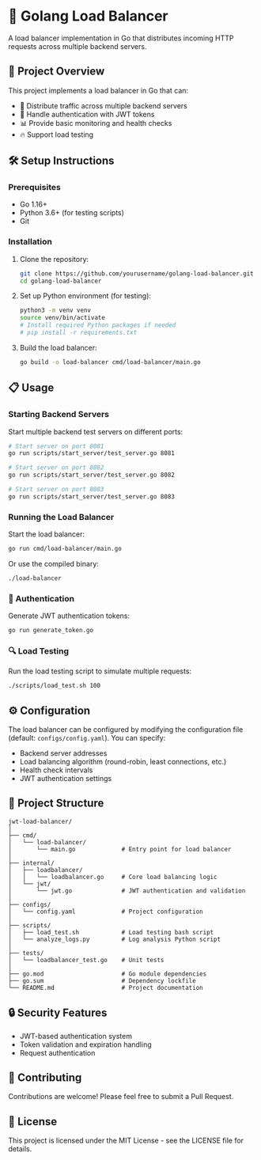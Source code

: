 # 🔄 Golang Load Balancer

A load balancer implementation in Go that distributes incoming HTTP requests across multiple backend servers.

## 🚀 Project Overview

This project implements a load balancer in Go that can:
- 🔀 Distribute traffic across multiple backend servers
- 🔐 Handle authentication with JWT tokens
- 📊 Provide basic monitoring and health checks
- 🔥 Support load testing

## 🛠️ Setup Instructions

### Prerequisites
- Go 1.16+
- Python 3.6+ (for testing scripts)
- Git

### Installation

1. Clone the repository:
   ```bash
   git clone https://github.com/yourusername/golang-load-balancer.git
   cd golang-load-balancer
   ```

2. Set up Python environment (for testing):
   ```bash
   python3 -m venv venv
   source venv/bin/activate
   # Install required Python packages if needed
   # pip install -r requirements.txt
   ```

3. Build the load balancer:
   ```bash
   go build -o load-balancer cmd/load-balancer/main.go
   ```

## 📋 Usage

### Starting Backend Servers

Start multiple backend test servers on different ports:

```bash
# Start server on port 8081
go run scripts/start_server/test_server.go 8081

# Start server on port 8082
go run scripts/start_server/test_server.go 8082

# Start server on port 8083
go run scripts/start_server/test_server.go 8083
```

### Running the Load Balancer

Start the load balancer:

```bash
go run cmd/load-balancer/main.go
```

Or use the compiled binary:

```bash
./load-balancer
```

### 🔑 Authentication

Generate JWT authentication tokens:

```bash
go run generate_token.go
```

### 🔍 Load Testing

Run the load testing script to simulate multiple requests:

```bash
./scripts/load_test.sh 100
```

## ⚙️ Configuration

The load balancer can be configured by modifying the configuration file (default: `configs/config.yaml`). You can specify:
- Backend server addresses
- Load balancing algorithm (round-robin, least connections, etc.)
- Health check intervals
- JWT authentication settings

## 📁 Project Structure

```
jwt-load-balancer/
│
├── cmd/
│   └── load-balancer/
│       └── main.go             # Entry point for load balancer
│
├── internal/
│   ├── loadbalancer/
│   │   └── loadbalancer.go     # Core load balancing logic
│   └── jwt/
│       └── jwt.go              # JWT authentication and validation
│
├── configs/
│   └── config.yaml             # Project configuration
│
├── scripts/
│   ├── load_test.sh            # Load testing bash script
│   └── analyze_logs.py         # Log analysis Python script
│
├── tests/
│   └── loadbalancer_test.go    # Unit tests
│
├── go.mod                      # Go module dependencies
├── go.sum                      # Dependency lockfile
└── README.md                   # Project documentation
```

## 🔒 Security Features

- JWT-based authentication system
- Token validation and expiration handling
- Request authentication

## 🤝 Contributing

Contributions are welcome! Please feel free to submit a Pull Request.

## 📄 License

This project is licensed under the MIT License - see the LICENSE file for details.